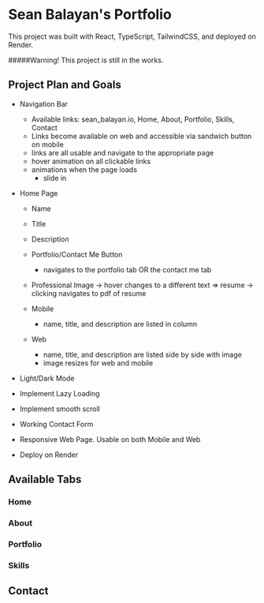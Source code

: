 # Sean Balayan's Portfolio

This project was built with React, TypeScript, TailwindCSS, and deployed on Render.

#####Warning! This project is still in the works. 

## Project Plan and Goals

- Navigation Bar
    - Available links: sean_balayan.io, Home, About, Portfolio, Skills, Contact
    - Links become available on web and accessible via sandwich button on mobile
    - links are all usable and navigate to the appropriate page
    - hover animation on all clickable links
    - animations when the page loads
        - slide in

- Home Page
    - Name
    - Title
    - Description
    - Portfolio/Contact Me Button
        - navigates to the portfolio tab OR the contact me tab
    - Professional Image
        -> hover changes to a different text => resume
        -> clicking navigates to pdf of resume

    - Mobile
        - name, title, and description are listed in column
    - Web
        - name, title, and description are listed side by side with image
        - image resizes for web and mobile

- Light/Dark Mode
- Implement Lazy Loading
- Implement smooth scroll
- Working Contact Form
- Responsive Web Page. Usable on both Mobile and Web
- Deploy on Render

## Available Tabs

### Home

### About


### Portfolio

### Skills

## Contact
